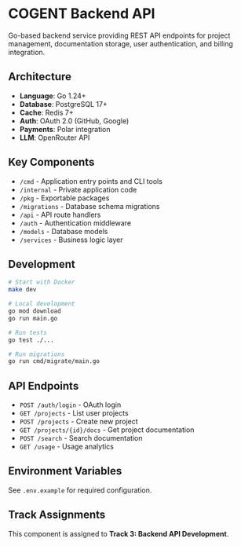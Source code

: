 # COGENT Backend API

Go-based backend service providing REST API endpoints for project management, documentation storage, user authentication, and billing integration.

## Architecture

- **Language**: Go 1.24+
- **Database**: PostgreSQL 17+
- **Cache**: Redis 7+
- **Auth**: OAuth 2.0 (GitHub, Google)
- **Payments**: Polar integration
- **LLM**: OpenRouter API

## Key Components

- `/cmd` - Application entry points and CLI tools
- `/internal` - Private application code
- `/pkg` - Exportable packages
- `/migrations` - Database schema migrations
- `/api` - API route handlers
- `/auth` - Authentication middleware
- `/models` - Database models
- `/services` - Business logic layer

## Development

```bash
# Start with Docker
make dev

# Local development
go mod download
go run main.go

# Run tests
go test ./...

# Run migrations
go run cmd/migrate/main.go
```

## API Endpoints

- `POST /auth/login` - OAuth login
- `GET /projects` - List user projects
- `POST /projects` - Create new project
- `GET /projects/{id}/docs` - Get project documentation
- `POST /search` - Search documentation
- `GET /usage` - Usage analytics

## Environment Variables

See `.env.example` for required configuration.

## Track Assignments

This component is assigned to **Track 3: Backend API Development**.